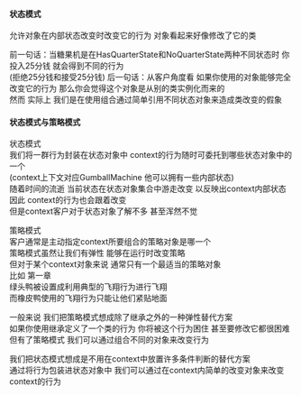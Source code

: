 #### 状态模式
允许对象在内部状态改变时改变它的行为  对象看起来好像修改了它的类  

前一句话：当糖果机是在HasQuarterState和NoQuarterState两种不同状态时  你投入25分钱  就会得到不同的行为  
(拒绝25分钱和接受25分钱)
后一句话：从客户角度看  如果你使用的对象能够完全改变它的行为  那么你会觉得这个对象是从别的类实例化而来的  
然而  实际上  我们是在使用组合通过简单引用不同状态对象来造成类改变的假象  


#### 状态模式与策略模式
状态模式  
我们将一群行为封装在状态对象中  context的行为随时可委托到哪些状态对象中的一个  
(context上下文对应GumballMachine  他可以拥有一些内部状态)  
随着时间的流逝  当前状态在状态对象集合中游走改变  以反映出context内部状态  
因此  context的行为也会跟着改变  
但是context客户对于状态对象了解不多  甚至浑然不觉  

策略模式  
客户通常是主动指定context所要组合的策略对象是哪一个  
策略模式虽然让我们有弹性  能够在运行时改变策略  
但对于某个context对象来说  通常只有一个最适当的策略对象  
比如  第一章  
绿头鸭被设置成利用典型的飞翔行为进行飞翔  
而橡皮鸭使用的飞翔行为只能让他们紧贴地面  

一般来说  我们把策略模式想成除了继承之外的一种弹性替代方案  
如果你使用继承定义了一个类的行为  你将被这个行为困住  甚至要修改它都很困难  
但有了策略模式  我们可以通过组合不同的对象来改变行为  

我们把状态模式想成是不用在context中放置许多条件判断的替代方案  
通过将行为包装进状态对象中  我们可以通过在context内简单的改变对象来改变context的行为